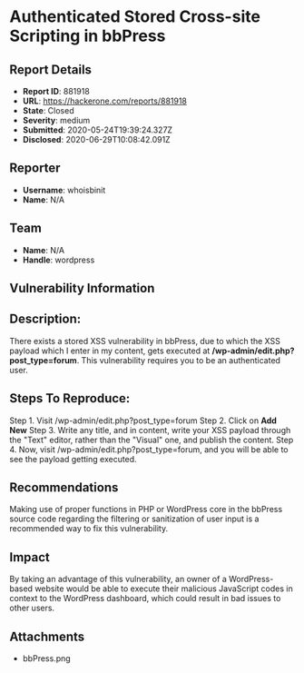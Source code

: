 # Authenticated Stored Cross-site Scripting in bbPress

## Report Details
- **Report ID**: 881918
- **URL**: https://hackerone.com/reports/881918
- **State**: Closed
- **Severity**: medium
- **Submitted**: 2020-05-24T19:39:24.327Z
- **Disclosed**: 2020-06-29T10:08:42.091Z

## Reporter
- **Username**: whoisbinit
- **Name**: N/A

## Team
- **Name**: N/A
- **Handle**: wordpress

## Vulnerability Information
## Description:
There exists a stored XSS vulnerability in bbPress, due to which the XSS payload which I enter in my content, gets executed at **/wp-admin/edit.php?post_type=forum**. This vulnerability requires you to be an authenticated user.

## Steps To Reproduce:
Step 1. Visit /wp-admin/edit.php?post_type=forum
Step 2. Click on **Add New**
Step 3. Write any title, and in content, write your XSS payload through the "Text" editor, rather than the "Visual" one, and publish the content.
Step 4. Now, visit /wp-admin/edit.php?post_type=forum, and you will be able to see the payload getting executed.

## Recommendations
Making use of proper functions in PHP or WordPress core in the bbPress source code regarding the filtering or sanitization of user input is a recommended way to fix this vulnerability.

## Impact

By taking an advantage of this vulnerability, an owner of a WordPress-based website would be able to execute their malicious JavaScript codes in context to the WordPress dashboard, which could result in bad issues to other users.

## Attachments
- bbPress.png
